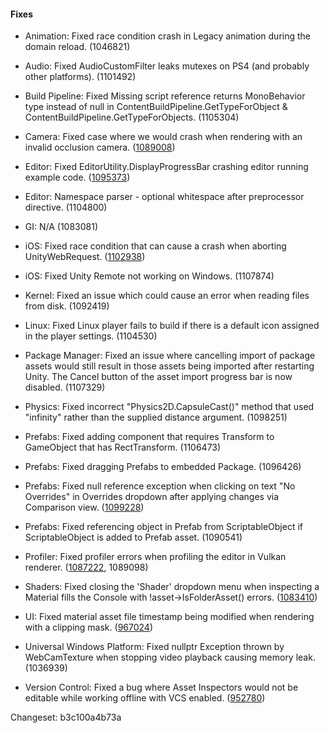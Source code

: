 #### Fixes

*   Animation: Fixed race condition crash in Legacy animation during the domain reload. (1046821)
    
*   Audio: Fixed AudioCustomFilter leaks mutexes on PS4 (and probably other platforms). (1101492)
    
*   Build Pipeline: Fixed Missing script reference returns MonoBehavior type instead of null in ContentBuildPipeline.GetTypeForObject & ContentBuildPipeline.GetTypeForObjects. (1105304)
    
*   Camera: Fixed case where we would crash when rendering with an invalid occlusion camera. ([1089008](https://issuetracker.unity3d.com/issues/crash-on-dorenderloop-if-scene-view-is-open-when-opening-occlusion-window))
    
*   Editor: Fixed EditorUtility.DisplayProgressBar crashing editor running example code. ([1095373](https://issuetracker.unity3d.com/issues/displayprogressbar-crashes-editor-running-example-code))
    
*   Editor: Namespace parser - optional whitespace after preprocessor directive. (1104800)
    
*   GI: N/A (1083081)
    
*   iOS: Fixed race condition that can cause a crash when aborting UnityWebRequest. ([1102938](https://issuetracker.unity3d.com/issues/ios-crash-in-job-executeunitywebrequest-at-unitywebrequestproto-dot-h-226))
    
*   iOS: Fixed Unity Remote not working on Windows. (1107874)
    
*   Kernel: Fixed an issue which could cause an error when reading files from disk. (1092419)
    
*   Linux: Fixed Linux player fails to build if there is a default icon assigned in the player settings. (1104530)
    
*   Package Manager: Fixed an issue where cancelling import of package assets would still result in those assets being imported after restarting Unity. The Cancel button of the asset import progress bar is now disabled. (1107329)
    
*   Physics: Fixed incorrect "Physics2D.CapsuleCast()" method that used "infinity" rather than the supplied distance argument. (1098251)
    
*   Prefabs: Fixed adding component that requires Transform to GameObject that has RectTransform. (1106473)
    
*   Prefabs: Fixed dragging Prefabs to embedded Package. (1096426)
    
*   Prefabs: Fixed null reference exception when clicking on text "No Overrides" in Overrides dropdown after applying changes via Comparison view. ([1099228](https://issuetracker.unity3d.com/issues/nullreferenceexception-when-clicking-inside-the-prefab-override-popup-after-applying-overrides))
    
*   Prefabs: Fixed referencing object in Prefab from ScriptableObject if ScriptableObject is added to Prefab asset. (1090541)
    
*   Profiler: Fixed profiler errors when profiling the editor in Vulkan renderer. ([1087222](https://issuetracker.unity3d.com/issues/vulkan-profiler-non-matching-profiler-begin-slash-end-samples-for-gfx-dot-processcommands-being-invoked-when-profiling-editor), 1089098)
    
*   Shaders: Fixed closing the 'Shader' dropdown menu when inspecting a Material fills the Console with !asset->IsFolderAsset() errors. ([1083410](https://issuetracker.unity3d.com/issues/closing-the-shader-dropdown-menu-when-inspecting-a-material-fills-the-console-with-asset-isfolderasset-errors))
    
*   UI: Fixed material asset file timestamp being modified when rendering with a clipping mask. ([967024](https://issuetracker.unity3d.com/issues/canvas-batching-system-dirties-project-user-created-materials-when-using-rect-mask-2d))
    
*   Universal Windows Platform: Fixed nullptr Exception thrown by WebCamTexture when stopping video playback causing memory leak. (1036939)
    
*   Version Control: Fixed a bug where Asset Inspectors would not be editable while working offline with VCS enabled. ([952780](https://issuetracker.unity3d.com/issues/vcs-work-offline-mode-doesnt-unlock-assets-for-edit))
    

Changeset: b3c100a4b73a